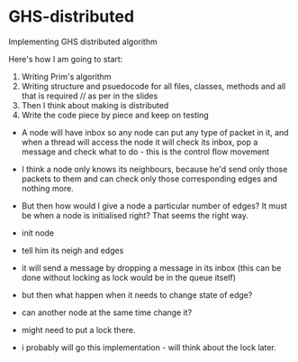 # GHS-distributed
Implementing GHS distributed algorithm


Here's how I am going to start:

1. Writing Prim's algorithm
2. Writing structure and psuedocode for all files, classes, methods and all that is required 
// as per in the slides
3. Then I think about making is distributed
4. Write the code piece by piece and keep on testing


- A node will have inbox so any node can put any type of packet in it, and when a thread will access the node it will check its inbox, pop a message and check what to do - this is the control flow movement
- I think a node only knows its neighbours, because he'd send only those packets to them and can check only those corresponding edges and nothing more.
- But then how would I give a node a particular number of edges? It must be when a node is initialised right? That seems the right way.

- init node
- tell him its neigh and edges
- it will send a message by dropping a message in its inbox (this can be done without locking as lock would be in the queue itself)
- but then what happen when it needs to change state of edge?
- can another node at the same time change it?
- might need to put a lock there.
- i probably will go this implementation - will think about the lock later.